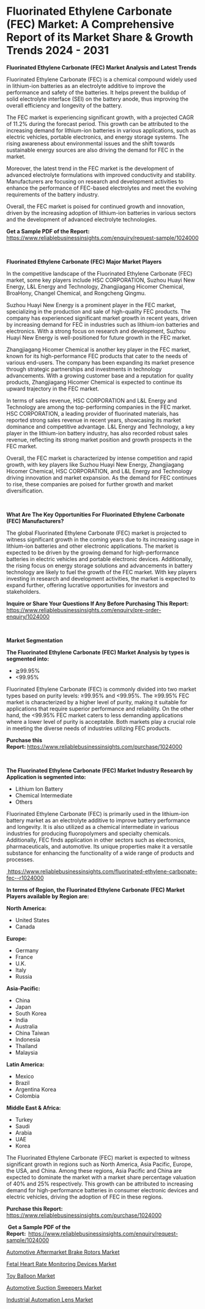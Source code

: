 <p><h1>Fluorinated Ethylene Carbonate (FEC) Market: A Comprehensive Report of its Market Share & Growth Trends 2024 - 2031</h1></p><p><strong>Fluorinated Ethylene Carbonate (FEC) Market Analysis and Latest Trends</strong></p>
<p><p>Fluorinated Ethylene Carbonate (FEC) is a chemical compound widely used in lithium-ion batteries as an electrolyte additive to improve the performance and safety of the batteries. It helps prevent the buildup of solid electrolyte interface (SEI) on the battery anode, thus improving the overall efficiency and longevity of the battery.</p><p>The FEC market is experiencing significant growth, with a projected CAGR of 11.2% during the forecast period. This growth can be attributed to the increasing demand for lithium-ion batteries in various applications, such as electric vehicles, portable electronics, and energy storage systems. The rising awareness about environmental issues and the shift towards sustainable energy sources are also driving the demand for FEC in the market.</p><p>Moreover, the latest trend in the FEC market is the development of advanced electrolyte formulations with improved conductivity and stability. Manufacturers are focusing on research and development activities to enhance the performance of FEC-based electrolytes and meet the evolving requirements of the battery industry.</p><p>Overall, the FEC market is poised for continued growth and innovation, driven by the increasing adoption of lithium-ion batteries in various sectors and the development of advanced electrolyte technologies.</p></p>
<p><strong>Get a Sample PDF of the Report:&nbsp;</strong> <a href="https://www.reliablebusinessinsights.com/enquiry/request-sample/1024000">https://www.reliablebusinessinsights.com/enquiry/request-sample/1024000</a></p>
<p>&nbsp;</p>
<p><strong>Fluorinated Ethylene Carbonate (FEC) Major Market Players</strong></p>
<p><p>In the competitive landscape of the Fluorinated Ethylene Carbonate (FEC) market, some key players include HSC CORPORATION, Suzhou Huayi New Energy, L&L Energy and Technology, Zhangjiagang Hicomer Chemical, BroaHony, Changel Chemical, and Rongcheng Qingmu.</p><p>Suzhou Huayi New Energy is a prominent player in the FEC market, specializing in the production and sale of high-quality FEC products. The company has experienced significant market growth in recent years, driven by increasing demand for FEC in industries such as lithium-ion batteries and electronics. With a strong focus on research and development, Suzhou Huayi New Energy is well-positioned for future growth in the FEC market.</p><p>Zhangjiagang Hicomer Chemical is another key player in the FEC market, known for its high-performance FEC products that cater to the needs of various end-users. The company has been expanding its market presence through strategic partnerships and investments in technology advancements. With a growing customer base and a reputation for quality products, Zhangjiagang Hicomer Chemical is expected to continue its upward trajectory in the FEC market.</p><p>In terms of sales revenue, HSC CORPORATION and L&L Energy and Technology are among the top-performing companies in the FEC market. HSC CORPORATION, a leading provider of fluorinated materials, has reported strong sales revenue in recent years, showcasing its market dominance and competitive advantage. L&L Energy and Technology, a key player in the lithium-ion battery industry, has also recorded robust sales revenue, reflecting its strong market position and growth prospects in the FEC market.</p><p>Overall, the FEC market is characterized by intense competition and rapid growth, with key players like Suzhou Huayi New Energy, Zhangjiagang Hicomer Chemical, HSC CORPORATION, and L&L Energy and Technology driving innovation and market expansion. As the demand for FEC continues to rise, these companies are poised for further growth and market diversification.</p></p>
<p>&nbsp;</p>
<p><strong>What Are The Key Opportunities For Fluorinated Ethylene Carbonate (FEC) Manufacturers?</strong></p>
<p><p>The global Fluorinated Ethylene Carbonate (FEC) market is projected to witness significant growth in the coming years due to its increasing usage in lithium-ion batteries and other electronic applications. The market is expected to be driven by the growing demand for high-performance batteries in electric vehicles and portable electronic devices. Additionally, the rising focus on energy storage solutions and advancements in battery technology are likely to fuel the growth of the FEC market. With key players investing in research and development activities, the market is expected to expand further, offering lucrative opportunities for investors and stakeholders.</p></p>
<p><strong>Inquire or Share Your Questions If Any Before Purchasing This Report:</strong> <a href="https://www.reliablebusinessinsights.com/enquiry/pre-order-enquiry/1024000">https://www.reliablebusinessinsights.com/enquiry/pre-order-enquiry/1024000</a></p>
<p>&nbsp;</p>
<p><strong>Market Segmentation</strong></p>
<p><strong>The Fluorinated Ethylene Carbonate (FEC) Market Analysis by types is segmented into:</strong></p>
<p><ul><li>≧99.95%</li><li><99.95%</li></ul></p>
<p><p>Fluorinated Ethylene Carbonate (FEC) is commonly divided into two market types based on purity levels: ≥99.95% and <99.95%. The ≥99.95% FEC market is characterized by a higher level of purity, making it suitable for applications that require superior performance and reliability. On the other hand, the <99.95% FEC market caters to less demanding applications where a lower level of purity is acceptable. Both markets play a crucial role in meeting the diverse needs of industries utilizing FEC products.</p></p>
<p><strong>Purchase this Report:&nbsp;</strong><a href="https://www.reliablebusinessinsights.com/purchase/1024000">https://www.reliablebusinessinsights.com/purchase/1024000</a></p>
<p>&nbsp;</p>
<p><strong>The Fluorinated Ethylene Carbonate (FEC) Market Industry Research by Application is segmented into:</strong></p>
<p><ul><li>Lithium Ion Battery</li><li>Chemical Intermediate</li><li>Others</li></ul></p>
<p><p>Fluorinated Ethylene Carbonate (FEC) is primarily used in the lithium-ion battery market as an electrolyte additive to improve battery performance and longevity. It is also utilized as a chemical intermediate in various industries for producing fluoropolymers and specialty chemicals. Additionally, FEC finds application in other sectors such as electronics, pharmaceuticals, and automotive. Its unique properties make it a versatile substance for enhancing the functionality of a wide range of products and processes.</p></p>
<p><a href="https://www.reliablebusinessinsights.com/fluorinated-ethylene-carbonate-fec--r1024000">&nbsp;https://www.reliablebusinessinsights.com/fluorinated-ethylene-carbonate-fec--r1024000</a></p>
<p><strong>In terms of Region, the Fluorinated Ethylene Carbonate (FEC) Market Players available by Region are:</strong></p>
<p>
    <p> <strong> North America: </strong>
        <ul>
            <li>United States</li>
            <li>Canada</li>
        </ul>
        </p> 
    <p> <strong> Europe: </strong>
        <ul>
            <li>Germany</li>
            <li>France</li>
            <li>U.K.</li>
            <li>Italy</li>
            <li>Russia</li>
        </ul>
        </p> 
    <p> <strong> Asia-Pacific: </strong>
        <ul>
            <li>China</li>
            <li>Japan</li>
            <li>South Korea</li>
            <li>India</li>
            <li>Australia</li>
            <li>China Taiwan</li>
            <li>Indonesia</li>
            <li>Thailand</li>
            <li>Malaysia</li>
        </ul>
        </p> 
    <p> <strong> Latin America: </strong>
        <ul>
            <li>Mexico</li>
            <li>Brazil</li>
            <li>Argentina Korea</li>
            <li>Colombia</li>
        </ul>
        </p> 
    <p> <strong> Middle East & Africa: </strong>
        <ul>
            <li>Turkey</li>
            <li>Saudi</li>
            <li>Arabia</li>
            <li>UAE</li>
            <li>Korea</li>
        </ul>
    </p>
    </p>
<p><p>The Fluorinated Ethylene Carbonate (FEC) market is expected to witness significant growth in regions such as North America, Asia Pacific, Europe, the USA, and China. Among these regions, Asia Pacific and China are expected to dominate the market with a market share percentage valuation of 40% and 25% respectively. This growth can be attributed to increasing demand for high-performance batteries in consumer electronic devices and electric vehicles, driving the adoption of FEC in these regions.</p></p>
<p><strong>Purchase this Report: </strong><a href="https://www.reliablebusinessinsights.com/purchase/1024000">https://www.reliablebusinessinsights.com/purchase/1024000</a></p>
<p>&nbsp;<strong>Get a Sample PDF of the Report:&nbsp;&nbsp;</strong><a href="https://www.reliablebusinessinsights.com/enquiry/request-sample/1024000">https://www.reliablebusinessinsights.com/enquiry/request-sample/1024000</a></p>
<p><strong></strong></p>
<p><p><a href="https://medium.com/@audieyost2008/emerging-trends-in-automotive-aftermarket-brake-rotors-market-global-outlook-and-future-prospects-473b725f0917">Automotive Aftermarket Brake Rotors Market</a></p><p><a href="https://github.com/josesg55/Market-Research-Report-List-3/blob/main/fetal-heart-rate-monitoring-devices-market.md">Fetal Heart Rate Monitoring Devices Market</a></p><p><a href="https://www.linkedin.com/pulse/strategic-insights-global-toy-balloon-market-trends-2024-2031-hrone">Toy Balloon Market</a></p><p><a href="https://medium.com/@ralphyoung1949/automotive-suction-sweepers-market-size-share-analysis-growth-trends-forecast-2024-2031-2baff08d72c3">Automotive Suction Sweepers Market</a></p><p><a href="https://github.com/indrystar/Market-Research-Report-List-4/blob/main/industrial-automation-lens-market.md">Industrial Automation Lens Market</a></p></p>